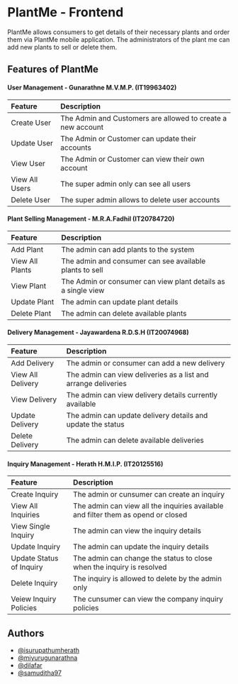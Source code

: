 
# PlantMe - Frontend

PlantMe allows consumers to get details of their necessary plants and order them via PlantMe mobile application. The administrators of the plant me can add new plants to sell or delete them. 


## Features of PlantMe

#### User Management - Gunarathne M.V.M.P. (IT19963402)


| Feature |  Description                       |
| :-------- | :-------------------------------- |
| Create User     |  The Admin and Customers are allowed to create a new account |
| Update User    |  The Admin or Customer can update their accounts |
| View User     |  The Admin or Customer can view their own account |
| View All Users     |  The super admin only can see all users |
| Delete User     |  The super admin allows to delete user accounts |

#### Plant Selling Management - M.R.A.Fadhil (IT20784720)

| Feature |  Description                       |
| :-------- | :-------------------------------- |
| Add Plant     |  The admin can add plants to the system |
| View All Plants     |  The admin and consumer can see available plants to sell |
| View Plant     | The Admin or consumer can view plant details as a single view |
| Update Plant     |  The admin can update plant details |
| Delete Plant     |  The admin can delete available plants |

#### Delivery Management - Jayawardena R.D.S.H (IT20074968)

| Feature |  Description                       |
| :-------- | :-------------------------------- |
| Add Delivery     |  The admin or consumer can add a new delivery |
| View All Delivery     |  The admin can view deliveries as a list and arrange deliveries |
| View Delivery |  The admin can view delivery details currently available |
| Update Delivery     |  The admin can update delivery details and update the status|
| Delete Delivery     |  The admin can delete available deliveries |

#### Inquiry Management - Herath H.M.I.P. (IT20125516)

| Feature |  Description                       |
| :-------- | :-------------------------------- |
| Create Inquiry |  The admin or cunsumer can create an inquiry |
| View All Inquiries | The admin can view all the inquiries available and filter them as opend or closed |
| View Single Inquiry |  The admin can view the inquiry details |
| Update Inquiry |  The admin can update the inquiry details |
| Update Status of Inquiry |  The admin can change the status to close when the inquiry is resolved |
| Delete Inquiry |  The inquiry is allowed to delete by the admin only |
| Veiew Inquiry Policies |  The cunsumer can view the company inquiry policies |

## Authors

- [@isurupathumherath](https://www.github.com/isurupathumherath)
- [@miyurugunarathna](https://www.github.com/miyurugunarathna)
- [@dilafar](https://www.github.com/dilafar)
- [@samuditha97](https://www.github.com/samuditha97)

